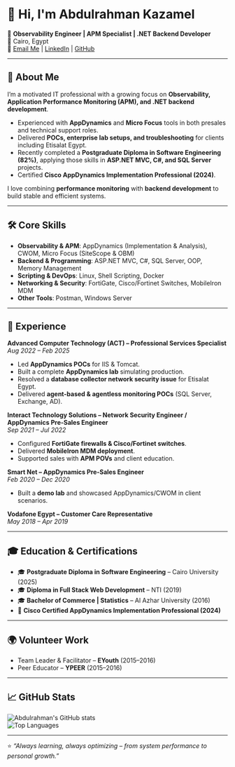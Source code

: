 # 👋 Hi, I'm Abdulrahman Kazamel  

🎯 **Observability Engineer | APM Specialist | .NET Backend Developer**  
📍 Cairo, Egypt  
📧 [Email Me](mailto:Abdulrahmankazamel@gmail.com) | [LinkedIn](https://www.linkedin.com/in/abdulrahman-kazamel/) | [GitHub](https://github.com/Abdulrahman-Kazamel)  

---

## 🚀 About Me  
I’m a motivated IT professional with a growing focus on **Observability, Application Performance Monitoring (APM), and .NET backend development**.  

- Experienced with **AppDynamics** and **Micro Focus** tools in both presales and technical support roles.  
- Delivered **POCs, enterprise lab setups, and troubleshooting** for clients including Etisalat Egypt.  
- Recently completed a **Postgraduate Diploma in Software Engineering (82%)**, applying those skills in **ASP.NET MVC, C#, and SQL Server** projects.  
- Certified **Cisco AppDynamics Implementation Professional (2024)**.  

I love combining **performance monitoring** with **backend development** to build stable and efficient systems.  

---

## 🛠️ Core Skills  

- **Observability & APM**: AppDynamics (Implementation & Analysis), CWOM, Micro Focus (SiteScope & OBM)  
- **Backend & Programming**: ASP.NET MVC, C#, SQL Server, OOP, Memory Management  
- **Scripting & DevOps**: Linux, Shell Scripting, Docker  
- **Networking & Security**: FortiGate, Cisco/Fortinet Switches, MobileIron MDM  
- **Other Tools**: Postman, Windows Server  

---

## 💼 Experience  

**Advanced Computer Technology (ACT) – Professional Services Specialist**  
*Aug 2022 – Feb 2025*  
- Led **AppDynamics POCs** for IIS & Tomcat.  
- Built a complete **AppDynamics lab** simulating production.  
- Resolved a **database collector network security issue** for Etisalat Egypt.  
- Delivered **agent-based & agentless monitoring POCs** (SQL Server, Exchange, AD).  

**Interact Technology Solutions – Network Security Engineer / AppDynamics Pre-Sales Engineer**  
*Sep 2021 – Jul 2022*  
- Configured **FortiGate firewalls & Cisco/Fortinet switches**.  
- Delivered **MobileIron MDM deployment**.  
- Supported sales with **APM POVs** and client education.  

**Smart Net – AppDynamics Pre-Sales Engineer**  
*Feb 2020 – Dec 2020*  
- Built a **demo lab** and showcased AppDynamics/CWOM in client scenarios.  

**Vodafone Egypt – Customer Care Representative**  
*May 2018 – Apr 2019*  

---

## 🎓 Education & Certifications  

- 🎓 **Postgraduate Diploma in Software Engineering** – Cairo University (2025)  
- 🎓 **Diploma in Full Stack Web Development** – NTI (2019)  
- 🎓 **Bachelor of Commerce | Statistics** – Al Azhar University (2016)  
- 📜 **Cisco Certified AppDynamics Implementation Professional (2024)**  

---

## 🌍 Volunteer Work  

- Team Leader & Facilitator – **EYouth** (2015–2016)  
- Peer Educator – **YPEER** (2015–2016)  

---

## 📈 GitHub Stats  

![Abdulrahman's GitHub stats](https://github-readme-stats.vercel.app/api?username=Abdulrahman-Kazamel&show_icons=true&theme=radical)  
![Top Languages](https://github-readme-stats.vercel.app/api/top-langs/?username=Abdulrahman-Kazamel&layout=compact&theme=radical)  

---

⭐️ *“Always learning, always optimizing – from system performance to personal growth.”*  
